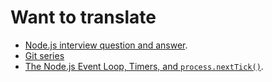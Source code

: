 # Want to translate

- [Node.js interview question and answer](https://blog.risingstack.com/node-js-interview-questions/?fbclid=IwAR2q1iUSKG8tt1td4zxrmdqLG5_GiDivZf2M--JEX-KkhAmccVcQRKdP26U).
- [Git series](https://www.atlassian.com/git/tutorials/what-is-version-control)
- [The Node.js Event Loop, Timers, and `process.nextTick()`](https://nodejs.org/uk/docs/guides/event-loop-timers-and-nexttick/).
